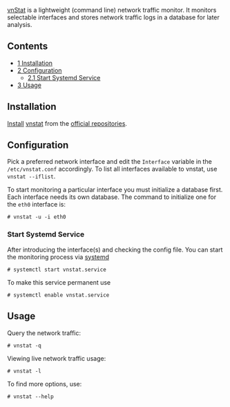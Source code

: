 [vnStat](http://humdi.net/vnstat/) is a lightweight (command line) network traffic monitor. It monitors selectable interfaces and stores network traffic logs in a database for later analysis.

## Contents

*   [1 Installation](#Installation)
*   [2 Configuration](#Configuration)
    *   [2.1 Start Systemd Service](#Start_Systemd_Service)
*   [3 Usage](#Usage)

## Installation

[Install](/index.php/Install "Install") [vnstat](https://www.archlinux.org/packages/?name=vnstat) from the [official repositories](/index.php/Official_repositories "Official repositories").

## Configuration

Pick a preferred network interface and edit the `Interface` variable in the `/etc/vnstat.conf` accordingly. To list all interfaces available to vnstat, use `vnstat --iflist`.

To start monitoring a particular interface you must initialize a database first. Each interface needs its own database. The command to initialize one for the `eth0` interface is:

```
# vnstat -u -i eth0 

```

### Start Systemd Service

After introducing the interface(s) and checking the config file. You can start the monitoring process via [systemd](/index.php/Systemd "Systemd")

```
# systemctl start vnstat.service

```

To make this service permanent use

```
# systemctl enable vnstat.service

```

## Usage

Query the network traffic:

```
# vnstat -q

```

Viewing live network traffic usage:

```
# vnstat -l

```

To find more options, use:

```
# vnstat --help

```